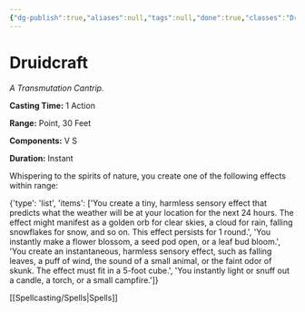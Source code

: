 ```yaml
---
{"dg-publish":true,"aliases":null,"tags":null,"done":true,"classes":"Druid,","spellLevel":0,"school":"Transmutation","source":"PHB","permalink":"/spells/druidcraft/","dgHomeLink":false,"dgPassFrontmatter":true}
---
```


# Druidcraft
*A Transmutation Cantrip.*

**Casting Time:** 1 Action

**Range:** Point, 30 Feet

**Components:** V S 

**Duration:** Instant

Whispering to the spirits of nature, you create one of the following effects within range:



{'type': 'list', 'items': ['You create a tiny, harmless sensory effect that predicts what the weather will be at your location for the next 24 hours. The effect might manifest as a golden orb for clear skies, a cloud for rain, falling snowflakes for snow, and so on. This effect persists for 1 round.', 'You instantly make a flower blossom, a seed pod open, or a leaf bud bloom.', 'You create an instantaneous, harmless sensory effect, such as falling leaves, a puff of wind, the sound of a small animal, or the faint odor of skunk. The effect must fit in a 5-foot cube.', 'You instantly light or snuff out a candle, a torch, or a small campfire.']}

[[Spellcasting/Spells|Spells]]